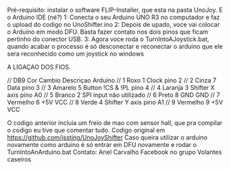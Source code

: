 Pré-requisito: instalar o software FLIP-Installer, que esta na pasta UnoJoy. E o Arduino IDE (né?)
1: Conecta o seu Arduino UNO R3 no computador e faz o upload do codigo no UnoShifter.ino
2: Depois de upado, voce vai colocar o Arduino em modo DFU. Basta fazer contato nos dois pinos que ficam pertinho do conector USB.
3: Agora voce roda o TurnIntoAJoystick.bat, quando acabar o processo é só desconectar e reconectar o arduino que ele sera reconhecido como um joystick no windows

A LIGAÇAO DOS FIOS.


//  DB9  Cor    Cambio      Descriçao           Arduino
//  1    Roxo        1      Clock               pino 2
//  2    Cinza       7      Data                pino 3
//  3    Amarelo     5      Button !CS & !PL    pino 4
//  4    Laranja     3      Shifter X axis      pino A0
//  5    Branco      2      SPI input           não utilizado
//  6    Preto       8      GND                 GND
//  7    Vermelho    6      +5V                 VCC
//  8    Verde       4      Shifter Y axis      pino A1
//  9    Vermelho    9      +5V                 VCC

O codigo anterior incluia um freio de mao com sensor hall, que pra compilar o codigo eu tive que comentar tudo.
Codigo original em https://github.com/jssting/UnoJoyShifter
Caso queira utilizar o arduino novamente como arduino é só entrar em DFU novamente e rodar o TurnIntoAnArduino.bat
Contato: Ariel Carvalho Facebook no grupo Volantes caseiros


